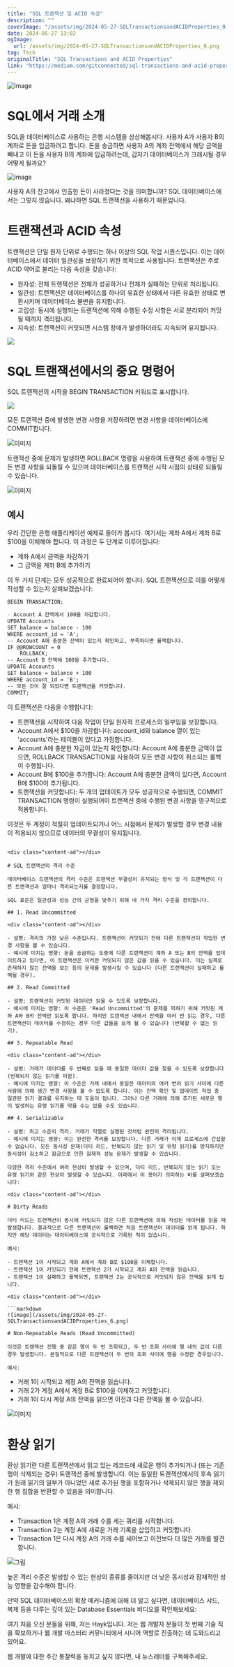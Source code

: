 ```yaml
---
title: "SQL 트랜잭션 및 ACID 속성"
description: ""
coverImage: "/assets/img/2024-05-27-SQLTransactionsandACIDProperties_0.png"
date: 2024-05-27 13:02
ogImage: 
  url: /assets/img/2024-05-27-SQLTransactionsandACIDProperties_0.png
tag: Tech
originalTitle: "SQL Transactions and ACID Properties"
link: "https://medium.com/gitconnected/sql-transactions-and-acid-properties-bb5b670538f8"
---
```



![image](/assets/img/2024-05-27-SQLTransactionsandACIDProperties_0.png)

# SQL에서 거래 소개

SQL을 데이터베이스로 사용하는 은행 시스템을 상상해봅시다. 사용자 A가 사용자 B의 계좌로 돈을 입금하려고 합니다. 돈을 송금하면 사용자 A의 계좌 잔액에서 해당 금액을 빼내고 이 돈을 사용자 B의 계좌에 입금하려는데, 갑자기 데이터베이스가 크래시될 경우 어떻게 될까요?

![image](/assets/img/2024-05-27-SQLTransactionsandACIDProperties_1.png)

<div class="content-ad"></div>

사용자 A의 잔고에서 인출한 돈이 사라졌다는 것을 의미합니까? SQL 데이터베이스에서는 그렇지 않습니다. 왜냐하면 SQL 트랜잭션을 사용하기 때문입니다.

# 트랜잭션과 ACID 속성

트랜잭션은 단일 원자 단위로 수행되는 하나 이상의 SQL 작업 시퀀스입니다. 이는 데이터베이스에서 데이터 일관성을 보장하기 위한 목적으로 사용됩니다. 트랜잭션은 주로 ACID 약어로 불리는 다음 속성을 갖습니다:

- 원자성: 전체 트랜잭션은 전체가 성공하거나 전체가 실패하는 단위로 처리됩니다.
- 일관성: 트랜잭션은 데이터베이스를 하나의 유효한 상태에서 다른 유효한 상태로 변환시키며 데이터베이스 불변을 유지합니다.
- 고립성: 동시에 실행되는 트랜잭션에 의해 수행된 수정 사항은 서로 분리되어 커밋될 때까지 격리됩니다.
- 지속성: 트랜잭션이 커밋되면 시스템 장애가 발생하더라도 지속되어 유지됩니다.

<div class="content-ad"></div>

<img src="/assets/img/2024-05-27-SQLTransactionsandACIDProperties_2.png" />

# SQL 트랜잭션에서의 중요 명령어

SQL 트랜잭션의 시작을 BEGIN TRANSACTION 키워드로 표시합니다.

<img src="/assets/img/2024-05-27-SQLTransactionsandACIDProperties_3.png" />

<div class="content-ad"></div>

모든 트랜잭션 중에 발생한 변경 사항을 저장하려면 변경 사항을 데이터베이스에 COMMIT합니다.

![이미지](/assets/img/2024-05-27-SQLTransactionsandACIDProperties_4.png)

트랜잭션 중에 문제가 발생하면 ROLLBACK 명령을 사용하여 트랜잭션 중에 수행된 모든 변경 사항을 되돌릴 수 있으며 데이터베이스를 트랜잭션 시작 시점의 상태로 되돌릴 수 있습니다.

![이미지](/assets/img/2024-05-27-SQLTransactionsandACIDProperties_5.png)

<div class="content-ad"></div>

## 예시

우리 간단한 은행 애플리케이션 예제로 돌아가 봅시다. 여기서는 계좌 A에서 계좌 B로 $100을 이체해야 합니다. 이 과정은 두 단계로 이루어집니다:

- 계좌 A에서 금액을 차감하기
- 그 금액을 계좌 B에 추가하기

이 두 가지 단계는 모두 성공적으로 완료되어야 합니다. SQL 트랜잭션으로 이를 어떻게 작성할 수 있는지 살펴보겠습니다:

<div class="content-ad"></div>

```md
BEGIN TRANSACTION;

- Account A 잔액에서 100을 차감합니다.
UPDATE Accounts
SET balance = balance - 100
WHERE account_id = 'A';
-- Account A에 충분한 잔액이 있는지 확인하고, 부족하다면 롤백합니다.
IF @@ROWCOUNT = 0
    ROLLBACK;
-- Account B 잔액에 100을 추가합니다.
UPDATE Accounts
SET balance = balance + 100
WHERE account_id = 'B';
-- 모든 것이 잘 되었다면 트랜잭션을 커밋합니다.
COMMIT;
```

이 트랜잭션은 다음을 수행합니다:

- 트랜잭션을 시작하여 다음 작업이 단일 원자적 프로세스의 일부임을 보장합니다.
- Account A에서 $100을 차감합니다: account_id와 balance 열이 있는 'accounts'라는 테이블이 있다고 가정합니다.
- Account A에 충분한 자금이 있는지 확인합니다: Account A에 충분한 금액이 없으면, ROLLBACK TRANSACTION을 사용하여 모든 변경 사항이 취소되는 롤백이 수행됩니다.
- Account B에 $100을 추가합니다: Account A에 충분한 금액이 있다면, Account B에 $100이 추가됩니다.
- 트랜잭션을 커밋합니다: 두 개의 업데이트가 모두 성공적으로 수행되면, COMMIT TRANSACTION 명령이 실행되어이 트랜잭션 중에 수행된 변경 사항을 영구적으로 적용합니다.

이것은 두 계정이 적절히 업데이트되거나 어느 시점에서 문제가 발생할 경우 변경 내용이 적용되지 않으므로 데이터의 무결성이 유지됩니다.
```

<div class="content-ad"></div>

# SQL 트랜잭션의 격리 수준

데이터베이스 트랜잭션의 격리 수준은 트랜잭션 무결성이 유지되는 방식 및 각 트랜잭션이 다른 트랜잭션과 얼마나 격리되는지를 결정합니다.

SQL 표준은 일관성과 성능 간의 균형을 맞추기 위해 네 가지 격리 수준을 정의합니다.

## 1. Read Uncommitted

<div class="content-ad"></div>

- 설명: 격리의 가장 낮은 수준입니다. 트랜잭션이 커밋되기 전에 다른 트랜잭션이 작업한 변경 사항을 볼 수 있습니다.
- 예시에 미치는 영향: 돈을 송금하는 도중에 다른 트랜잭션이 계좌 A 또는 B의 잔액을 업데이트하고 있다면, 이 트랜잭션은 이러한 커밋되지 않은 값을 읽을 수 있습니다. 이는 실제로 존재하지 않는 잔액을 보는 등의 문제를 발생시킬 수 있습니다 (다른 트랜잭션이 실패하고 롤백될 경우).

## 2. Read Committed

- 설명: 트랜잭션이 커밋된 데이터만 읽을 수 있도록 보장합니다.
- 예시에 미치는 영향: 이 수준은 'Read Uncommitted'의 문제를 피하기 위해 커밋된 계좌 A와 B의 잔액만 읽도록 합니다. 하지만 트랜잭션 내에서 잔액을 여러 번 읽는 경우, 다른 트랜잭션이 데이터를 수정하는 경우 다른 값들을 보게 될 수 있습니다 (반복할 수 없는 읽기). 

## 3. Repeatable Read

<div class="content-ad"></div>

- 설명: 거래가 데이터를 두 번째로 읽을 때 동일한 데이터 값을 찾을 수 있도록 보장합니다(반복되지 않는 읽기를 피함).
- 예시에 미치는 영향: 이 수준은 거래 내에서 동일한 데이터의 여러 번의 읽기 사이에 다른 사람에 의해 생긴 변경 사항을 볼 수 없도록 합니다. 이는 잔액 확인 및 업데이트 작업 중 일관된 읽기 결과를 유지하는 데 도움이 됩니다. 그러나 다른 거래에 의해 추가된 새로운 행이 발생하는 유령 읽기를 막을 수는 없을 수도 있습니다.

## 4. Serializable

- 설명: 최고 수준의 격리. 거래가 직렬로 실행된 것처럼 완전히 격리됩니다.
- 예시에 미치는 영향: 이는 완전한 격리를 보장합니다. 다른 거래가 이체 프로세스에 간섭할 수 없습니다. 모든 동시성 문제(더티 리드, 반복되지 않는 읽기 및 유령 읽기)를 방지하지만 동시성이 감소하고 잠금으로 인한 잠재적 성능 문제가 발생할 수 있습니다.

다양한 격리 수준에서 여러 현상이 발생할 수 있으며, 더티 리드, 반복되지 않는 읽기 또는 유령 읽기와 같은 현상이 발생할 수 있습니다. 아래에서 이 용어가 의미하는 바를 살펴보겠습니다:

<div class="content-ad"></div>

# Dirty Reads

더티 리드는 트랜잭션이 동시에 커밋되지 않은 다른 트랜잭션에 의해 작성된 데이터를 읽을 때 발생합니다. 결과적으로 다른 트랜잭션이 롤백하면 처음 트랜잭션이 데이터를 읽게 됩니다. 하지만 해당 데이터는 데이터베이스에 공식적으로 기록된 적이 없습니다.

예시:

- 트랜잭션 1이 시작되고 계좌 A에서 계좌 B로 $100을 이체합니다.
- 트랜잭션 1이 커밋되기 전에 트랜잭션 2가 시작되고 계좌 A의 잔액을 읽습니다.
- 트랜잭션 1이 실패하고 롤백되면, 트랜잭션 2는 공식적으로 커밋되지 않은 잔액을 읽게 됩니다.

<div class="content-ad"></div>

```markdown
![image](/assets/img/2024-05-27-SQLTransactionsandACIDProperties_6.png)

# Non-Repeatable Reads (Read Uncommitted)

이것은 트랜잭션 진행 중 같은 행이 두 번 조회되고, 두 번 조회 사이에 행 내의 값이 다른 경우 발생합니다. 본질적으로 다른 트랜잭션이 두 번의 조회 사이에 행을 수정한 경우입니다.

예시:
```

<div class="content-ad"></div>

- 거래 1이 시작되고 계정 A의 잔액을 읽습니다.
- 거래 2가 계정 A에서 계정 B로 $100을 이체하고 커밋합니다.
- 거래 1이 다시 계정 A의 잔액을 읽으면 이전과 다른 잔액을 볼 수 있습니다.

![이미지](/assets/img/2024-05-27-SQLTransactionsandACIDProperties_7.png)

# 환상 읽기

환상 읽기란 다른 트랜잭션에서 읽고 있는 레코드에 새로운 행이 추가되거나 (또는 기존 행이 삭제되는 경우) 트랜잭션 중에 발생합니다. 이는 동일한 트랜잭션에서의 후속 읽기가 원래 읽기의 일부가 아니었던 새로 추가된 행을 포함하거나 삭제되지 않은 행을 제외한 행 집합을 반환할 수 있음을 의미합니다.

<div class="content-ad"></div>

예시:

- Transaction 1은 계정 A의 거래 수를 세는 쿼리를 시작합니다.
- Transaction 2는 계정 A에 새로운 거래 기록을 삽입하고 커밋합니다.
- Transaction 1은 다시 계정 A의 거래 수를 세어보고 이전보다 더 많은 거래를 발견합니다.

![그림](/assets/img/2024-05-27-SQLTransactionsandACIDProperties_8.png)

높은 격리 수준은 발생할 수 있는 현상의 종류를 줄이지만 더 낮은 동시성과 잠재적인 성능 영향을 감수해야 합니다.

<div class="content-ad"></div>

만약 SQL 데이터베이스의 확장 메커니즘에 대해 더 알고 싶다면, 데이터베이스 샤드, 복제 등을 다루는 깊이 있는 Database Essentials 비디오를 확인해보세요:

여기 처음 오신 분들을 위해, 저는 Hayk입니다. 저는 웹 개발자 분들이 첫 번째 기술 직을 확보하거나 웹 개발 마스터리 커뮤니티에서 시니어 역할로 진출하는 데 도와드리고 있어요.

웹 개발에 대한 주간 통찰력을 놓치고 싶지 않다면, 내 뉴스레터를 구독해주세요.